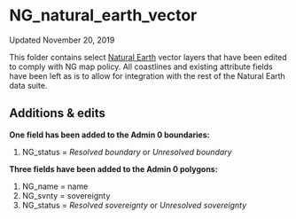# NG_natural_earth_vector
Updated November 20, 2019

This folder contains select [Natural Earth](https://www.naturalearthdata.com/) vector layers that have been edited to comply with NG map policy. All coastlines and existing attribute fields have been left as is to allow for integration with the rest of the Natural Earth data suite.

## Additions & edits

**One field has been added to the Admin 0 boundaries:** 
1. NG_status = *Resolved boundary* or *Unresolved boundary*


**Three fields have been added to the Admin 0 polygons:**
1. NG_name = name
2. NG_svnty = sovereignty
3. NG_status = *Resolved sovereignty* or *Unresolved sovereignty*
